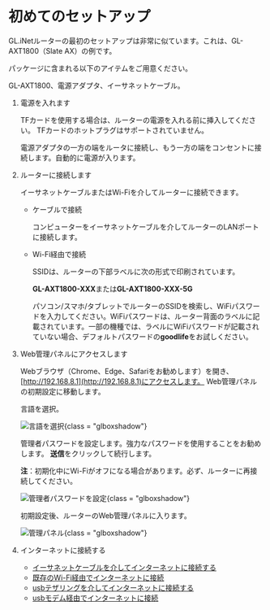  #  初めてのセットアップ

GL.iNetルーターの最初のセットアップは非常に似ています。これは、GL-AXT1800（Slate AX）の例です。

パッケージに含まれる以下のアイテムをご用意ください。

GL-AXT1800、電源アダプタ、イーサネットケーブル。

1. 電源を入れます

    TFカードを使用する場合は、ルーターの電源を入れる前に挿入してください。 TFカードのホットプラグはサポートされていません。

    電源アダプタの一方の端をルータに接続し、もう一方の端をコンセントに接続します。自動的に電源が入ります。

2. ルーターに接続します

    イーサネットケーブルまたはWi-Fiを介してルーターに接続できます。

    * ケーブルで接続

        コンピューターをイーサネットケーブルを介してルーターのLANポートに接続します。

    * Wi-Fi経由で接続

        SSIDは、ルーターの下部ラベルに次の形式で印刷されています。

        **GL-AXT1800-XXX**または**GL-AXT1800-XXX-5G**
        
        パソコン/スマホ/タブレットでルーターのSSIDを検索し、WiFiパスワードを入力してください。WiFiパスワードは、ルーター背面のラベルに記載されています。一部の機種では、ラベルにWiFiパスワードが記載されていない場合、デフォルトパスワードの**goodlife**をお試しください。

3. Web管理パネルにアクセスします

    Webブラウザ（Chrome、Edge、Safariをお勧めします）を開き、[http://192.168.8.1](http://192.168.8.1)にアクセスします。 Web管理パネルの初期設定に移動します。

    言語を選択。
    
    ![言語を選択](https://static.gl-inet.com/docs/en/4/tutorials/first_time_setup/choose_language.png){class = "glboxshadow"}

    管理者パスワードを設定します。強力なパスワードを使用することをお勧めします。 **送信**をクリックして続行します。

    **注**：初期化中にWi-Fiがオフになる場合があります。必ず、ルーターに再接続してください。

    ![管理者パスワードを設定](https://static.gl-inet.com/docs/en/4/tutorials/first_time_setup/set_up_your_admin_password.png){class = "glboxshadow"}

    初期設定後、ルーターのWeb管理パネルに入ります。

    ![管理パネル](https://static.gl-inet.com/docs/en/4/tutorials/first_time_setup/admin_panel.png){class = "glboxshadow"}

4. インターネットに接続する

     * [イーサネットケーブルを介してインターネットに接続する](../internet_ethernet)
     * [既存のWi-Fi経由でインターネットに接続](../internet_repeater)
     * [usbテザリングを介してインターネットに接続する](../internet_tethering)
     * [usbモデム経由でインターネットに接続](../internet_cellular)
